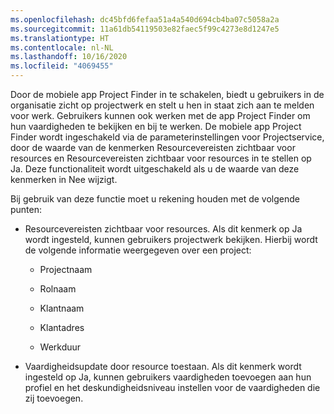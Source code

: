```yaml
---
ms.openlocfilehash: dc45bfd6fefaa51a4a540d694cb4ba07c5058a2a
ms.sourcegitcommit: 11a61db54119503e82faec5f99c4273e8d1247e5
ms.translationtype: HT
ms.contentlocale: nl-NL
ms.lasthandoff: 10/16/2020
ms.locfileid: "4069455"
---
```

Door de mobiele app Project Finder in te schakelen, biedt u gebruikers in de organisatie zicht op projectwerk en stelt u hen in staat zich aan te melden voor werk. Gebruikers kunnen ook werken met de app Project Finder om hun vaardigheden te bekijken en bij te werken. De mobiele app Project Finder wordt ingeschakeld via de parameterinstellingen voor Projectservice, door de waarde van de kenmerken Resourcevereisten zichtbaar voor resources en Resourcevereisten zichtbaar voor resources in te stellen op Ja. Deze functionaliteit wordt uitgeschakeld als u de waarde van deze kenmerken in Nee wijzigt.  
  
 Bij gebruik van deze functie moet u rekening houden met de volgende punten:  
  
-   Resourcevereisten zichtbaar voor resources. Als dit kenmerk op Ja wordt ingesteld, kunnen gebruikers projectwerk bekijken. Hierbij wordt de volgende informatie weergegeven over een project:  
  
    -   Projectnaam  
  
    -   Rolnaam  
  
    -   Klantnaam  
  
    -   Klantadres  
  
    -   Werkduur  
  
-   Vaardigheidsupdate door resource toestaan. Als dit kenmerk wordt ingesteld op Ja, kunnen gebruikers vaardigheden toevoegen aan hun profiel en het deskundigheidsniveau instellen voor de vaardigheden die zij toevoegen.